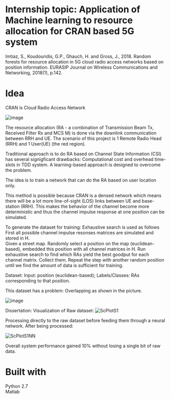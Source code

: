 # Internship topic: Application of Machine learning to resource allocation for CRAN based 5G system
Imtiaz, S., Koudouridis, G.P., Ghauch, H. and Gross, J., 2018. Random forests for resource allocation in 5G cloud radio access networks based on position information. EURASIP Journal on Wireless Communications and Networking, 2018(1), p.142.

# Idea
CRAN is Cloud Radio Access Network

![image](https://user-images.githubusercontent.com/15823161/52285347-73571280-2966-11e9-94d8-fec46d2230a7.png)

The resource allocation (RA - a combination of Transmission Beam Tx, Received Filter Rx and MCS M) is done via the downlink communication between RRH and UE. The scenario of this project is 1 Remote Radio Head (RRH) and 1 User(UE) (the red region). <br />

Traditional approach is to do RA based on Channel State Information (CSI) has several signigficant drawbacks: Computational cost and overhead time-slots in TDD system. A learning-based approach is designed to overcome the problem. <br />

The idea is to train a network that can do the RA based on user location only. <br />

This method is possible because CRAN is a densed network which means there will be a lot more line-of-sight (LOS) links between UE and base-station (RRH). This makes the behavior of the channel become more deterministic and thus the channel impulse response at one position can be simulated. <br />

To generate the dataset for training: Exhaustive search is used as follows <br />
First all possible channel impulse resonses matrices are simulated and stored in H. <br />
Given a street map. Randomly select a position on the map (euclidean-based), embedded this position with all channel matrices in H. Run exhaustive search to find which RAs yield the best goodput for each channel matrix. Collect them. Repeat the step with another random position until we find the amount of data is sufficient for training. <br />

Dataset: Input: position (euclidean-based); Labels/Classes: RAs corresponding to that position. <br />

This dataset has a problem: Overlapping as shown in the picture.

![image](https://user-images.githubusercontent.com/15823161/52287627-d21e8b00-296a-11e9-9e8b-52aa4f4cb889.png)

Dissertation: 
Visualization of Raw dataset:
![ScPlotS1](https://user-images.githubusercontent.com/15823161/59569712-b43a0300-908d-11e9-83ae-09a3b7f6267d.jpg)

Processing directly to the raw dataset before feeding them through a neural network.
After being processed:

![ScPlotS1NN](https://user-images.githubusercontent.com/15823161/59569723-d6cc1c00-908d-11e9-9e8a-7a9478101cb6.jpg)

Overall system performance gained 10% without losing a single bit of raw data. 
# Built with 
Python 2.7 <br />
Matlab


